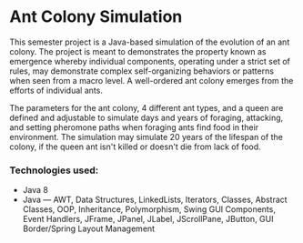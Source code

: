 # Ant Colony Simulation

This semester project is a Java-based simulation of the evolution of an ant colony. The project is meant to demonstrates the property known as emergence whereby individual components, operating under a strict set of rules, may demonstrate complex self-organizing behaviors or patterns when seen from a macro level. A well-ordered ant colony emerges from the efforts of individual ants.

The parameters for the ant colony, 4 different ant types, and a queen are defined and adjustable to simulate days and years of foraging, attacking, and setting pheromone paths when foraging ants find food in their environment.  The simulation may simulate 20 years of the lifespan of the colony, if the queen ant isn't killed or doesn't die from lack of food.

### Technologies used:</h4>
* Java 8
* Java &mdash; AWT, Data Structures, LinkedLists, Iterators, Classes, Abstract Classes, OOP, Inheritance, Polymorphism, Swing GUI Components, Event Handlers, JFrame, JPanel, JLabel, JScrollPane, JButton, GUI Border/Spring Layout Management

